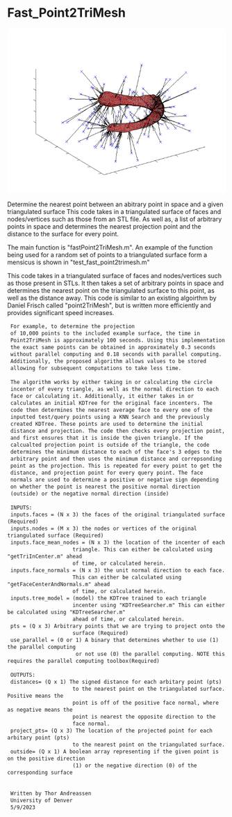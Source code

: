 # Fast_Point2TriMesh

![](https://github.com/thor-andreassen/Fast_Point2TriMesh/blob/main/fastPoint2TriMesh_Image.png)

Determine the nearest point between an abitrary point in space and a given triangulated surface
This code takes in a triangulated surface of faces and nodes/vertices such as those from an STL file. As well as, a list of arbitrary points in space
and determines the nearest projection point and the distance to the surface for every point.

The main function is "fastPoint2TriMesh.m". An example of the function being used for a random set of points to a triangulated surface form a mensicus is 
shown in "test_fast_point2trimesh.m"

 This code takes in a triangulated surface of faces and nodes/vertices
     such as those present in STLs. It then takes a set of arbitrary
     points in space and determines the nearest point on the triangulated
     surface to this point, as well as the distance away. This code is
     similar to an existing algoirthm by Daniel Frisch called
     "point2TriMesh", but is written more efficiently and provides
     significant speed increases.
    
     For example, to determine the projection
     of 10,000 points to the included example surface, the time in
     Point2TriMesh is approximately 100 seconds. Using this implementation
     the exact same points can be obtained in approximately 0.3 seconds
     without parallel computing and 0.18 seconds with parallel computing.
     Additionally, the proposed algorithm allows values to be stored
     allowing for subsequent computations to take less time.
    
     The algorithm works by either taking in or calculating the circle
     incenter of every triangle, as well as the normal direction to each
     face or calculating it. Additionally, it either takes in or
     calculates an initial KDTree for the original face incenters. The
     code then determines the nearest average face to every one of the
     inputted test/query points using a KNN Search and the previously
     created KDTree. These points are used to determine the initial
     distance and projection. The code then checks every projection point,
     and first ensures that it is inside the given triangle. If the
     calcualted projection point is outside of the triangle, the code
     determines the minimum distance to each of the face's 3 edges to the
     arbitrary point and then uses the minimum distance and correpsonding
     point as the projection. This is repeated for every point to get the
     distance, and projection point for every query point. The face
     normals are used to determine a positive or negative sign depending
     on whether the point is nearest the positive normal direction
     (outside) or the negative normal direction (inside)
    
     INPUTS:
     inputs.faces = (N x 3) the faces of the original triangulated surface (Required)
     inputs.nodes = (M x 3) the nodes or vertices of the original triangulated surface (Required)
     inputs.face_mean_nodes = (N x 3) the location of the incenter of each
                         triangle. This can either be calculated using "getTriInCenter.m" ahead
                         of time, or calculated herein.
     inputs.face_normals = (N x 3) the unit normal direction to each face.
                         This can either be calculated using "getFaceCenterAndNormals.m" ahead
                         of time, or calculated herein.
     inputs.tree_model = (model) the KDTree trained to each triangle
                         incenter using "KDTreeSearcher.m" This can either be calculated using "KDTreeSearcher.m"
                         ahead of time, or calculated herein.
     pts = (Q x 3) Arbitrary points that we are trying to project onto the
                         surface (Required)
     use_parallel = (0 or 1) A binary that determines whether to use (1) the parallel computing
                          or not use (0) the parallel computing. NOTE this requires the parallel computing toolbox(Required)
    
     OUTPUTS:
     distances= (Q x 1) The signed distance for each arbitary point (pts)
                         to the nearest point on the triangulated surface. Positive means the
                         point is off of the positive face normal, where as negative means the
                         point is nearest the opposite direction to the
                         face normal.
     project_pts= (Q x 3) The location of the projected point for each arbitary point (pts)
                         to the nearest point on the triangulated surface.
     outside= (Q x 1) A boolean array representing if the given point is on the positive direction
                         (1) or the negative direction (0) of the corresponding surface
    
    
     Written by Thor Andreassen
     University of Denver
     5/9/2023

